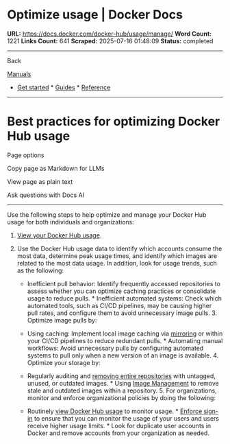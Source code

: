 # Optimize usage | Docker Docs

**URL:** https://docs.docker.com/docker-hub/usage/manage/
**Word Count:** 1221
**Links Count:** 641
**Scraped:** 2025-07-16 01:48:09
**Status:** completed

---

Back

[Manuals](https://docs.docker.com/manuals/)

  * [Get started](https://docs.docker.com/get-started/)   * [Guides](https://docs.docker.com/guides/)   * [Reference](https://docs.docker.com/reference/)

* * *

# Best practices for optimizing Docker Hub usage

Page options

Copy page as Markdown for LLMs

View page as plain text

Ask questions with Docs AI

* * *

Use the following steps to help optimize and manage your Docker Hub usage for both individuals and organizations:

  1. [View your Docker Hub usage](https://hub.docker.com/usage).

  2. Use the Docker Hub usage data to identify which accounts consume the most data, determine peak usage times, and identify which images are related to the most data usage. In addition, look for usage trends, such as the following:

     * Inefficient pull behavior: Identify frequently accessed repositories to assess whether you can optimize caching practices or consolidate usage to reduce pulls.      * Inefficient automated systems: Check which automated tools, such as CI/CD pipelines, may be causing higher pull rates, and configure them to avoid unnecessary image pulls.   3. Optimize image pulls by:

     * Using caching: Implement local image caching via [mirroring](https://docs.docker.com/docker-hub/mirror/) or within your CI/CD pipelines to reduce redundant pulls.      * Automating manual workflows: Avoid unnecessary pulls by configuring automated systems to pull only when a new version of an image is available.   4. Optimize your storage by:

     * Regularly auditing and [removing entire repositories](https://docs.docker.com/docker-hub/repos/delete/) with untagged, unused, or outdated images.      * Using [Image Management](https://docs.docker.com/docker-hub/repos/manage/hub-images/manage/) to remove stale and outdated images within a repository.   5. For organizations, monitor and enforce organizational policies by doing the following:

     * Routinely [view Docker Hub usage](https://hub.docker.com/usage) to monitor usage.      * [Enforce sign-in](https://docs.docker.com/security/for-admins/enforce-sign-in/) to ensure that you can monitor the usage of your users and users receive higher usage limits.      * Look for duplicate user accounts in Docker and remove accounts from your organization as needed.